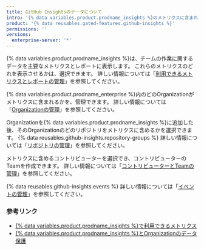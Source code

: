 ```yaml
---
title: GitHub Insightsのデータについて
intro: '{% data variables.product.prodname_insights %}のメトリクスに含まれるデータは、高度にカスタマイズできます。'
product: '{% data reusables.gated-features.github-insights %}'
permissions: ''
versions:
  enterprise-server: '*'
---
```


{% data variables.product.prodname_insights %}は、チームの作業に関するデータを主要なメトリクスとレポートに表示します。 これらのメトリクスのどれを表示させるかは、選択できます。 詳しい情報については「[利用できるメトリクスとレポートの管理](/insights/installing-and-configuring-github-insights/managing-available-metrics-and-reports)」を参照してください。

{% data variables.product.prodname_enterprise %}内のどのOrganizationがメトリクスに含まれるかを、管理できます。 詳しい情報については「[Organizationの管理](/insights/installing-and-configuring-github-insights/managing-organizations)」を参照してください。

Organizationを{% data variables.product.prodname_insights %}に追加した後、そのOrganizationのどのリポジトリをメトリクスに含めるかを選択できます。 {% data reusables.github-insights.repository-groups %} 詳しい情報については「[リポジトリの管理](/insights/installing-and-configuring-github-insights/managing-repositories)」を参照してください。

メトリクスに含めるコントリビューターを選択でき、コントリビューターのTeamを作成できます。 詳しい情報については「[コントリビューターとTeamの管理](/insights/installing-and-configuring-github-insights/managing-contributors-and-teams)」を参照してください。

{% data reusables.github-insights.events %} 詳しい情報については「[イベントの管理](/insights/installing-and-configuring-github-insights/managing-events)」を参照してください。

### 参考リンク
- [{% data variables.product.prodname_insights %}で利用できるメトリクス](/insights/exploring-your-usage-of-github-enterprise/metrics-available-with-github-insights)
- <a href="/github/site-policy/github-insights-and-data-protection-for-your-organization" class="dotcom-only">{% data variables.product.prodname_insights %}とOrganizationのデータ保護</a>
